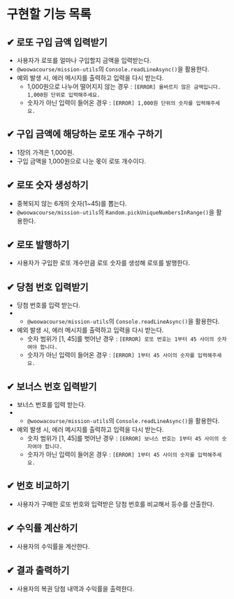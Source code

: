 # 구현할 기능 목록

## ✔ 로또 구입 금액 입력받기

- 사용자가 로또를 얼마나 구입할지 금액을 입력받는다.
- `@woowacourse/mission-utils`의 `Console.readLineAsync()`을 활용한다.
- 예외 발생 시, 에러 메시지를 출력하고 입력을 다시 받는다.
  - 1,000원으로 나누어 떨어지지 않는 경우 : `[ERROR] 올바르지 않은 금액입니다. 1,000원 단위로 입력해주세요.`
  - 숫자가 아닌 입력이 들어온 경우 : `[ERROR] 1,000원 단위의 숫자를 입력해주세요.`

## ✔ 구입 금액에 해당하는 로또 개수 구하기

- 1장의 가격은 1,000원.
- 구입 금액을 1,000원으로 나눈 몫이 로또 개수이다.

## ✔ 로또 숫자 생성하기

- 중복되지 않는 6개의 숫자(1~45)를 뽑는다.
- `@woowacourse/mission-utils`의 `Random.pickUniqueNumbersInRange()`을 활용한다.

## ✔ 로또 발행하기

- 사용자가 구입한 로또 개수만큼 로또 숫자를 생성해 로또를 발행한다.

## ✔ 당첨 번호 입력받기

- 당첨 번호를 입력 받는다.
- - `@woowacourse/mission-utils`의 `Console.readLineAsync()`을 활용한다.
- 예외 발생 시, 에러 메시지를 출력하고 입력을 다시 받는다.
  - 숫자 범위가 [1, 45]를 벗어난 경우 : `[ERROR] 로또 번호는 1부터 45 사이의 숫자여야 합니다.`
  - 숫자가 아닌 입력이 들어온 경우 : `[ERROR] 1부터 45 사이의 숫자를 입력해주세요.`

## ✔ 보너스 번호 입력받기

- 보너스 번호를 입력 받는다.
- - `@woowacourse/mission-utils`의 `Console.readLineAsync()`을 활용한다.
- 예외 발생 시, 에러 메시지를 출력하고 입력을 다시 받는다.
  - 숫자 범위가 [1, 45]를 벗어난 경우 : `[ERROR] 보너스 번호는 1부터 45 사이의 숫자여야 합니다.`
  - 숫자가 아닌 입력이 들어온 경우 : `[ERROR] 1부터 45 사이의 숫자를 입력해주세요.`

## ✔ 번호 비교하기

- 사용자가 구매한 로또 번호와 입력받은 당첨 번호를 비교해서 등수를 산출한다.

## ✔ 수익률 계산하기

- 사용자의 수익률을 계산한다.

## ✔ 결과 출력하기

- 사용자의 복권 당첨 내역과 수익률을 출력한다.
